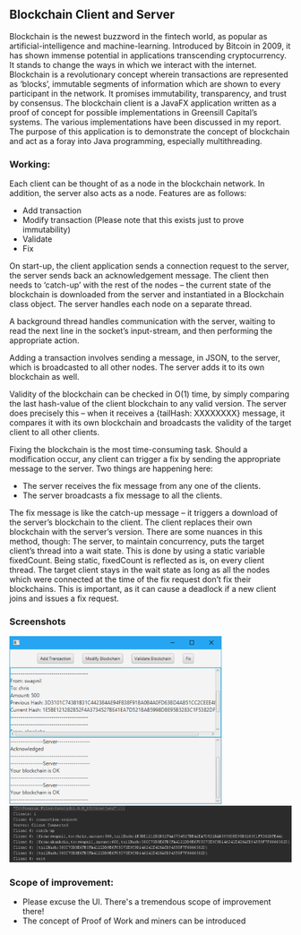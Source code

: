 
## Blockchain Client and Server

Blockchain is the newest buzzword in the fintech world, as popular as artificial-intelligence and machine-learning. Introduced by Bitcoin in 2009, it has shown immense potential in applications transcending cryptocurrency. It stands to change the ways in which we interact with the internet.  Blockchain is a revolutionary concept wherein transactions are represented as ‘blocks’, immutable segments of information which are shown to every participant in the network. It promises immutability, transparency, and trust by consensus.
The blockchain client is a JavaFX application written as a proof of concept for possible implementations in Greensill Capital’s systems. The various implementations have been discussed in my report. The purpose of this application is to demonstrate the concept of blockchain and act as a foray into Java programming, especially multithreading. 

### Working: 

Each client can be thought of as a node in the blockchain network. In addition, the server also acts as a node. Features are as follows:
 
 - 	Add transaction
 - 	Modify transaction (Please note that this exists just to prove immutability)
 - 	Validate 
 - 	Fix
 
On start-up, the client application sends a connection request to the server, the server sends back an acknowledgement message. The client then needs to ‘catch-up’ with the rest of the nodes – the current state of the blockchain is downloaded from the server and instantiated in a Blockchain class object. The server handles each node on a separate thread.

A background thread handles communication with the server, waiting to read the next line in the socket’s input-stream, and then performing the appropriate action.

Adding a transaction involves sending a message, in JSON, to the server, which is broadcasted to all other nodes. The server adds it to its own blockchain as well. 

Validity of the blockchain can be checked in O(1) time, by simply comparing the last hash-value of the client blockchain to any valid version. The server does precisely this – when it receives a {tailHash: XXXXXXXX} message, it compares it with its own blockchain and broadcasts the validity of the target client to all other clients.

Fixing the blockchain is the most time-consuming task. Should a modification occur, any client can trigger a fix by sending the appropriate message to the server. Two things are happening here:

 - 	The server receives the fix message from any one of the clients.
 -	 The server broadcasts a fix message to all the clients. 
 
The fix message is like the catch-up message – it triggers a download of the server’s blockchain to the client. The client replaces their own blockchain with the server’s version. There are some nuances in this method, though:
The server, to maintain concurrency, puts the target client’s thread into a wait state. This is done by using a static variable fixedCount. Being static, fixedCount is reflected as is, on every client thread. The target client stays in the wait state as long as all the nodes which were connected at the time of the fix request don’t fix their blockchains. This is important, as it can cause a deadlock if a new client joins and issues a fix request. 

### Screenshots

<img src = "https://github.com/Swapnil52/Blockchain/blob/master/Blockchain%20Client/src/BlockchainClient/screenshot.PNG?raw=true" height = 300>

<img src = "https://github.com/Swapnil52/Blockchain/blob/master/Blockchain%20Server/src/BlockchainServer/screenshot.PNG?raw=true">

### Scope of improvement:

 -  Please excuse the UI. There's a tremendous scope of improvement there!
 -  The concept of Proof of Work and miners can be introduced

